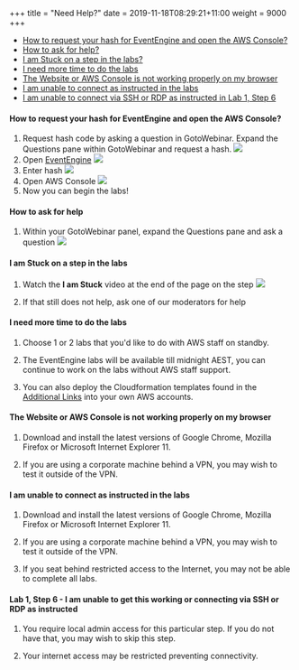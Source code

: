 +++
title = "Need Help?"
date = 2019-11-18T08:29:21+11:00
weight = 9000
+++

  - [How to request your hash for EventEngine and open the AWS Console?](#how-to-request-your-hash-for-eventengine-and-open-the-aws-console) 
  - [How to ask for help?](#how-to-ask-for-help)   
  - [I am Stuck on a step in the labs?](#i-am-stuck-on-a-step-in-the-labs)  
  - [I need more time to do the labs](#i-need-more-time-to-do-the-labs)
  - [The Website or AWS Console is not working properly on my browser](#the-website-or-aws-console-is-not-working-properly-on-my-browser)
  - [I am unable to connect as instructed in the labs](#i-am-unable-to-connect-as-instructed-in-the-labs)
  - [I am unable to connect via SSH or RDP as instructed in Lab 1, Step 6](#lab-1-step-6---i-am-unable-to-get-this-working-or-connecting-via-ssh-or-rdp-as-instructed)


#### How to request your hash for EventEngine and open the AWS Console?

1) Request hash code by asking a question in GotoWebinar. Expand the Questions pane within GotoWebinar and request a hash.
![](/images/faq1.png)
2) Open [EventEngine](https://dashboard.eventengine.run)
![](/images/2019-10-23-17-03-16.png)
3) Enter hash
![](/images/2019-10-25-16-25-15.png)
4) Open AWS Console
![](/images/2019-10-25-16-25-47.png)
5) Now you can begin the labs!



#### How to ask for help

1) Within your GotoWebinar panel, expand the Questions pane and ask a question
![](/images/faq2.png)

#### I am Stuck on a step in the labs

1) Watch the **I am Stuck** video at the end of the page on the step
![](/images/faq3.png)


2) If that still does not help, ask one of our moderators for help


#### I need more time to do the labs

1) Choose 1 or 2 labs that you'd like to do with AWS staff on standby.

2) The EventEngine labs will be available till midnight AEST, you can continue to work on the labs without AWS staff support.

2) You can also deploy the Cloudformation templates found in the [Additional Links](/links/) into your own AWS accounts. 

#### The Website or AWS Console is not working properly on my browser

1) Download and install the latest versions of Google Chrome, Mozilla Firefox or Microsoft Internet Explorer 11.

2) If you are using a corporate machine behind a VPN, you may wish to test it outside of the VPN.


#### I am unable to connect as instructed in the labs

1) Download and install the latest versions of Google Chrome, Mozilla Firefox or Microsoft Internet Explorer 11.

2) If you are using a corporate machine behind a VPN, you may wish to test it outside of the VPN.

3) If you seat behind restricted access to the Internet, you may not be able to complete all labs.

#### Lab 1, Step 6 - I am unable to get this working or connecting via SSH or RDP as instructed

1) You require local admin access for this particular step. If you do not have that, you may wish to skip this step.

2) Your internet access may be restricted preventing connectivity. 